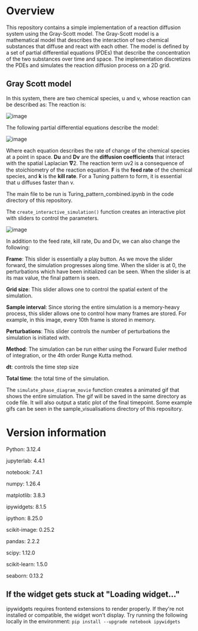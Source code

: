 # Overview
This repository contains a simple implementation of a reaction diffusion system using the Gray-Scott model. 
The Gray-Scott model is a mathematical model that describes the interaction of two chemical substances that diffuse and react with each other. 
The model is defined by a set of partial differential equations (PDEs) that describe the concentration of the two substances over time and space.
The implementation discretizes the PDEs and simulates the reaction diffusion process on a 2D grid.
## Gray Scott model
In this system, there are two chemical species, u and v, whose reaction can be described as:
The reaction is: 

![image](https://github.com/user-attachments/assets/4ea761fe-e9f6-4282-aa50-2c3a9fc4f110)

The following partial differential equations describe the model:

![image](https://github.com/user-attachments/assets/54671cb2-5df9-47c0-a3fc-45dfc1d587bb)

Where each equation describes the rate of change of the chemical species at a point in space. **Du** and **Dv** are the **diffusion coefficients** that interact with the spatial Laplacian 𝛁2. The reaction term uv2 is a consequence of the stoichiometry of the reaction equation. **F** is the **feed rate** of the chemical species, and **k** is the **kill rate**. For a Tuning pattern to form, it is essential that u diffuses faster than v.

The main file to be run is Turing_pattern_combined.ipynb in the code directory of this repository.


The `create_interactive_simulation()` function creates an interactive plot with sliders to control the parameters.

![image](https://github.com/user-attachments/assets/cd8688d3-5c87-4241-8336-5d182e9a4038)

In addition to the feed rate, kill rate, Du and Dv, we can also change the following:

**Frame**: This slider is essentially a play button. As we move the slider forward, the simulation progresses along time. When the slider is at 0, the perturbations which have been initialized can be seen. When the slider is at its max value, the final pattern is seen.

**Grid size**: This slider allows one to control the spatial extent of the simulation.

**Sample interval**: Since storing the entire simulation is a memory-heavy process, this slider allows one to control how many frames are stored. For example, in this image, every 10th frame is stored in memory.

**Perturbations**: This slider controls the number of perturbations the simulation is initiated with.

**Method**: The simulation can be run either using the Forward Euler method of integration, or the 4th order Runge Kutta method.

**dt**: controls the time step size

**Total time**: the total time of the simulation.



The `simulate_phase_diagram_movie` function creates a animated gif that shows the entire simulation. The gif will be saved in the same directory as code file. It will also output a static plot of the final timepoint.
Some example gifs can be seen in the sample_visualisations directory of this repository.
# Version information
Python: 3.12.4

jupyterlab: 4.4.1

notebook: 7.4.1

numpy: 1.26.4

matplotlib: 3.8.3

ipywidgets: 8.1.5

ipython: 8.25.0

scikit-image: 0.25.2

pandas: 2.2.2

scipy: 1.12.0

scikit-learn: 1.5.0

seaborn: 0.13.2

## If the widget gets stuck at "Loading widget..."

ipywidgets requires frontend extensions to render properly. If they're not installed or compatible, the widget won't display. Try running the following locally in the environment:
`pip install --upgrade notebook ipywidgets`
